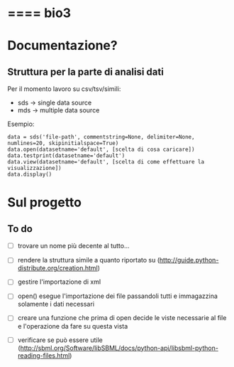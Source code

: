 ====
bio3
====

Documentazione?
===============

Struttura per la parte di analisi dati
--------------------------------------

Per il momento lavoro su csv/tsv/simili:

- sds -> single data source
- mds -> multiple data source

Esempio:

	data = sds('file-path', commentstring=None, delimiter=None, numlines=20, skipinitialspace=True)
	data.open(datasetname='default', [scelta di cosa caricare])
	data.testprint(datasetname='default')
	data.view(datasetname='default', [scelta di come effettuare la visualizzazione])
	data.display()

Sul progetto
============

To do
-----

- [ ] trovare un nome più decente al tutto...
- [ ] rendere la struttura simile a quanto riportato su (http://guide.python-distribute.org/creation.html)
- [ ] gestire l'importazione di xml
- [ ] open() esegue l'importazione dei file passandoli tutti e immagazzina solamente i dati necessari
- [ ] creare una funzione che prima di open decide le viste necessarie al file e l'operazione da fare su questa vista
- [ ] verificare se può essere utile (http://sbml.org/Software/libSBML/docs/python-api/libsbml-python-reading-files.html)


